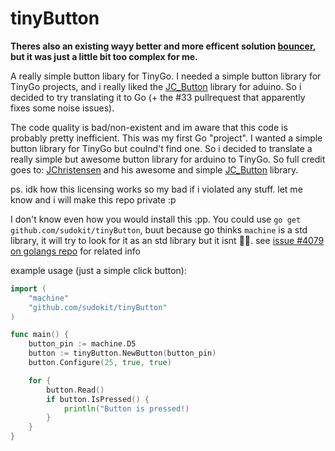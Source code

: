 # tinyButton
**Theres also an existing wayy better and more efficent solution [bouncer](https://github.com/eyelight/bouncer), but it was just a little bit too complex for me.**

A really simple button libary for TinyGo. I needed a simple button library for TinyGo projects, and i really liked the [JC_Button](https://github.com/JChristensen/JC_Button) library for aduino. So i decided to try translating it to Go (+ the #33 pullrequest that apparently fixes some noise issues).

The code quality is bad/non-existent and im aware that this code is probably pretty inefficient. This was my first Go "project". I wanted a simple button library for TinyGo but coulnd't find one. So i decided to translate a really simple but awesome button library for arduino to TinyGo.
So full credit goes to: [JChristensen](https://github.com/JChristensen) and his awesome and simple [JC_Button](https://github.com/JChristensen/JC_Button) library.

ps. idk how this licensing works so my bad if i violated any stuff. let me know and i will make this repo private :p

I don't know even how you would install this :pp. You could use ```go get github.com/sudokit/tinyButton```, buut because go thinks ```machine``` is a std library, it will try to look for it as an std library but it isnt 🤷‍♂️. see [issue #4079 on golangs repo](https://github.com/golang/go/issues/43079) for related info

example usage (just a simple click button):
```go
import (
    "machine"
    "github.com/sudokit/tinyButton"
)

func main() {
    button_pin := machine.D5
    button := tinyButton.NewButton(button_pin)
    button.Configure(25, true, true)

    for {
        button.Read()
        if button.IsPressed() {
            println("Button is pressed!)
        }
    }
}
```
